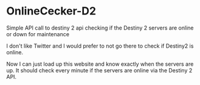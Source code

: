 # OnlineCecker-D2
Simple API call to destiny 2 api checking if the Destiny 2 servers are online or down for maintenance

I don't like Twitter and I would prefer to not go there to check if Destiny2 is online.

Now I can just load up this website and know exactly when the servers are up. 
It should check every minute if the servers are online via the Destiny 2 API.
